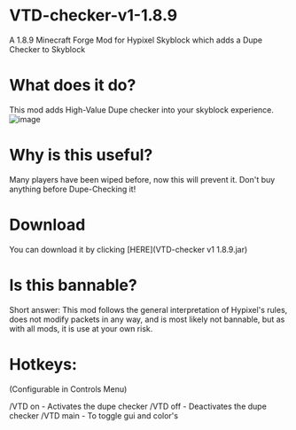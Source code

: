 # VTD-checker-v1-1.8.9
A 1.8.9 Minecraft Forge Mod for Hypixel Skyblock which adds a Dupe Checker to Skyblock

# What does it do?
This mod adds High-Value Dupe checker into your skyblock experience. ![image](https://user-images.githubusercontent.com/103907495/163737858-f29d9167-b157-4d1e-867b-ea61622de9b1.png)

# Why is this useful?
Many players have been wiped before, now this will prevent it. Don't buy anything before Dupe-Checking it!

# Download
You can download it by clicking [HERE](VTD-checker v1 1.8.9.jar)
# Is this bannable?
Short answer: This mod follows the general interpretation of Hypixel's rules, does not modify packets in any way, and is most likely not bannable, but as with all mods, it is use at your own risk.

# Hotkeys:
(Configurable in Controls Menu)

/VTD on - Activates the dupe checker
/VTD off - Deactivates the dupe checker
/VTD main - To toggle gui and color's
